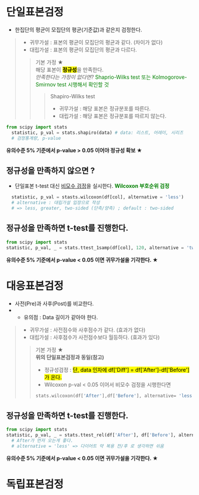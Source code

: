 단일표본검정 
===
* 한집단의 평균이 모집단의 평균(기준값)과 같은지 검정한다. 
> * 귀무가설 : 표본의 평균이 모집단의 평균과 같다. (차이가 없다)
> * 대립가설 : 표본의 평균이 모집단의 평균과 다르다.
> > 기본 가정 ★  
> > 해당 표본이 <mark>**정규성**</mark>을 만족한다.  
> > *만족한다는 가정이 없다면?*
> > <span style="color:green"> Shaprio-Wilks test 또는 Kolmogorove-Smirnov test 시행해서 확인할 것 </span>
> > > Shapiro-Wilks test
> > > * 귀무가설 : 해당 표본은 정규분포를 따른다.
> > > * 대립가설 : 해당 표본은 정규분포를 따르지 않는다. 

```python
from scipy import stats
  statistic, p_val = stats.shapiro(data) # data: 리스트, 어레이, 시리즈 
  # 검정통계량, p-value 
```
**유의수준 5% 기준에서 p-value > 0.05 이어야 정규성 확보 ★**

정규성을 만족하지 않으면 ?  
---
* 단일표본 t-test 대신 <U>비모수 검정</U>을 실시한다. 
<span style="color:green">**Wilcoxon 부호순위 검정** </span>
```python from scipy import stasts 
  statistic, p_val = stasts.wilcoxon(df[col], alternative = 'less') 
  # alternative : 대립가설 입장으로 작성
  # => less, greater, two-sided (단측/양측) ; default : two-sided
```
정규성을 만족하면 t-test를 진행한다.
---
``` python
from scipy import stats 
statistic, p_val, _ = stats.ttest_1samp(df[col], 120, alternative = 'two-sided') # 120은 μ₀ 
```
**유의수준 5% 기준에서 p-value < 0.05 이면 귀무가설을 기각한다. ★**

대응표본검정 
===
* 사전(Pre)과 사후(Post)를 비교한다.
* * 유의점 : Data 길이가 같아야 한다. 
> * 귀무가설 : 사전점수와 사후점수가 같다. (효과가 없다)  
> * 대립가설 : 사후점수가 사전점수보다 월등하다. (효과가 있다)   
> > 기본 가정 ★  
> > **위의 단일표본검정과 동일(참고)**  
> > * 정규성검정 : <mark>단, data 인자에 df['Diff'] = df['After']-df['Before'] 가 온다.</mark>  
> > * Wilcoxon p-val < 0.05 이어서 비모수 검정을 시행한다면  
> > ``` python
> > stats.wilcoxon(df['After'],df['Before'], alternative= 'less') ```

정규성을 만족하면 t-test를 진행한다.
---
```python
from scipy import stats 
statistic, p_val, _ = stats.ttest_rel(df['After'], df['Before'], alternative = 'less') 
  # After가 먼저 오는게 좋다. 
  # alternative = 'less' => 다이어트 약 복용 전/후 로 생각하면 쉬움
```
**유의수준 5% 기준에서 p-value < 0.05 이면 귀무가설을 기각한다. ★**


독립표본검정
===










